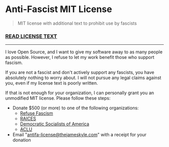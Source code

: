 # Anti-Fascist MIT License

> MIT license with additional text to prohibit use by fascists

### [READ LICENSE TEXT](./LICENSE)

---

I love Open Source, and I want to give my software away to as many people as
possible. However, I refuse to let my work benefit those who support fascism.

If you are not a fascist and don't actively support any fascists, you have
absolutely nothing to worry about. I will not pursue any legal claims against
you, even if my license text is poorly written.

If that is not enough for your organization, I can personally grant you an
unmodified MIT license. Please follow these steps:

- Donate $500 (or more) to one of the following organizations:
  - [Refuse Fascism](https://refusefascism.org/donate/)
  - [RAICES](http://www.raicestexas.org)
  - [Democratic Socialists of America](https://act.dsausa.org/donate/donation)
  - [ACLU](https://www.aclu.org/donate-aclu)
- Email "antifa-license@thejameskyle.com" with a receipt for your donation
